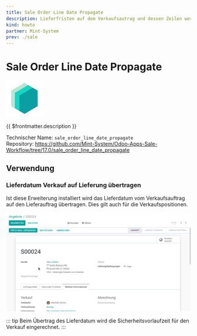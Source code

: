 ```yaml
---
title: Sale Order Line Date Propagate
description: Lieferfristen auf dem Verkaufsautrag und dessen Zeilen werden auf den Lieferauftrag übertragen.
kind: howto
partner: Mint-System
prev: ./sale
---
```

# Sale Order Line Date Propagate
![icon_oms_box](attachments/icons_odoo_mint_system.png)

{{ $frontmatter.description }}

Technischer Name: `sale_order_line_date_propagate`\
Repository: <https://github.com/Mint-System/Odoo-Apps-Sale-Workflow/tree/17.0/sale_order_line_date_propagate>

## Verwendung

### Lieferdatum Verkauf auf Lieferung übertragen

Ist diese Erweiterung installiert wird das Lieferdatum vom Verkaufsauftrag auf den Lieferauftrag übertragen. Dies gilt auch für die Verkaufspositionen.

![Sale Order Line Date Propagate](attachments/Sale%20Order%20Line%20Date%20Propagate.gif)

::: tip
Beim Übertrag des Lieferdatum wird die Sicherheitsvorlaufzeit für den Verkauf eingerechnet.
:::
